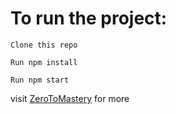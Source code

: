 # To run the project:

```Clone this repo```

```Run npm install```

```Run npm start```

visit [ZeroToMastery](https://zerotomastery.io/) for more